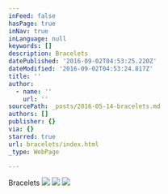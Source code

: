 ```yaml
---
inFeed: false
hasPage: true
inNav: true
inLanguage: null
keywords: []
description: Bracelets
datePublished: '2016-09-02T04:53:25.220Z'
dateModified: '2016-09-02T04:53:24.817Z'
title: ''
author:
  - name: ''
    url: ''
sourcePath: _posts/2016-05-14-bracelets.md
authors: []
publisher: {}
via: {}
starred: true
url: bracelets/index.html
_type: WebPage

---
```

Bracelets
![](https://the-grid-user-content.s3-us-west-2.amazonaws.com/fc184d55-c9fa-420b-85db-cccb1ab33fec.jpg)
![](https://the-grid-user-content.s3-us-west-2.amazonaws.com/756e6aa8-a2b1-465e-9162-040016dc820b.jpg)
![](https://the-grid-user-content.s3-us-west-2.amazonaws.com/6a874aeb-e73f-4915-a418-c08ee43656e9.jpg)